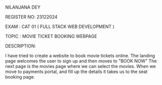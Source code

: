 NILANJANA DEY

REGISTER NO: 23122024

EXAM : CAT 01 ( FULL STACK WEB DEVELOPMENT )

TOPIC : MOVIE TICKET BOOKING WEBPAGE

DESCRIPTION:

I  have tried to create a website to book movie tickets online. 
The landing page welcomes the user to sign up and then moves to "BOOK NOW"
The next page is the movies page where we can select the movies.
When we move to payments portal, and fill up the details it takes us to the seat booking page.
